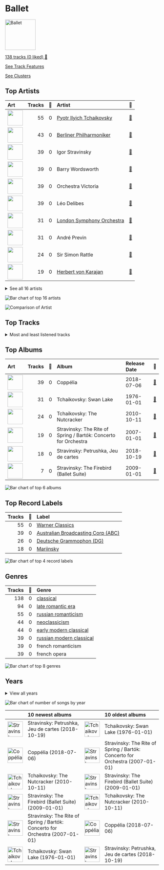 # Ballet


<img src="https://i.scdn.co/image/ab67616d00001e023620c09ca7ca202e676b783b" alt="Ballet" width="100" />

[138 tracks (0 liked) 🔗](https://open.spotify.com/playlist/23temGx5UrTk2wboAvEb0v)

[See Track Features](audio_features.md)

[See Clusters](clusters/overview.md)

## Top Artists

| Art | Tracks | 💚 | Artist | 🔗 |
|:---|---:|---:|:---|:---|
| <img src="https://i.scdn.co/image/9a7c31f43e22a95f6d3c57baf4f87a3a9d2b93e0" alt="" width="50" /> | 55 | 0 | [Pyotr Ilyich Tchaikovsky](../../artists/pyotr_ilyich_tchaikovsky/overview.md) | [🔗](https://open.spotify.com/artist/3MKCzCnpzw3TjUYs2v7vDA) |
| <img src="https://i.scdn.co/image/ab6761610000e5eb92e0a1e423bd8590dcd43bda" alt="" width="50" /> | 43 | 0 | [Berliner Philharmoniker](../../artists/berliner_philharmoniker/overview.md) | [🔗](https://open.spotify.com/artist/6uRJnvQ3f8whVnmeoecv5Z) |
| <img src="https://i.scdn.co/image/49da328b0629313b2c452bf35d8c50d013274f5b" alt="" width="50" /> | 39 | 0 | Igor Stravinsky | [🔗](https://open.spotify.com/artist/7ie36YytMoKtPiL7tUvmoE) |
| <img src="https://i.scdn.co/image/b5b05560a51b368cca8b3420e4e3536586720aa8" alt="" width="50" /> | 39 | 0 | Barry Wordsworth | [🔗](https://open.spotify.com/artist/5sjJnaI3YhaO8KylpJk3gN) |
| <img src="https://i.scdn.co/image/ab6761610000e5ebb72368972071bd5422a86268" alt="" width="50" /> | 39 | 0 | Orchestra Victoria | [🔗](https://open.spotify.com/artist/1bnC6eJzCumTgAB7tG1118) |
| <img src="https://i.scdn.co/image/c12a6d385c87030706a0f36dd8798deb299c87a4" alt="" width="50" /> | 39 | 0 | Léo Delibes | [🔗](https://open.spotify.com/artist/1M9AXZkNPdOd1IPEsQsXnT) |
| <img src="https://i.scdn.co/image/ab6761610000e5eb5a5d168879568c94e86c61aa" alt="" width="50" /> | 31 | 0 | [London Symphony Orchestra](../../artists/london_symphony_orchestra/overview.md) | [🔗](https://open.spotify.com/artist/5yxyJsFanEAuwSM5kOuZKc) |
| <img src="https://i.scdn.co/image/8680bc690ee5747b08f6a9a7566f000cce6e220b" alt="" width="50" /> | 31 | 0 | André Previn | [🔗](https://open.spotify.com/artist/2tfWguHr2nj4e8KXLKciVq) |
| <img src="https://i.scdn.co/image/3460fd826c1cc058c4c4134e6c695e00dcf89fa6" alt="" width="50" /> | 24 | 0 | Sir Simon Rattle | [🔗](https://open.spotify.com/artist/4GQwgdcDQwqtcHICjUNndp) |
| <img src="https://i.scdn.co/image/ab6761610000e5ebf67fde1740e91a88445d5bdd" alt="" width="50" /> | 19 | 0 | [Herbert von Karajan](../../artists/herbert_von_karajan/overview.md) | [🔗](https://open.spotify.com/artist/5zCaQxjl110XTrm4LQ1CxY) |


<details>
<summary>See all 16 artists</summary>

| Art | Tracks | 💚 | Artist | 🔗 |
|:---|---:|---:|:---|:---|
| <img src="https://i.scdn.co/image/ab6761610000e5eb0065f11220ca4bb030bffb72" alt="" width="50" /> | 18 | 0 | Mariinsky Orchestra | [🔗](https://open.spotify.com/artist/2rRUfv2w535SEUV1YO5SP6) |
| <img src="https://i.scdn.co/image/ab6761610000e5eb85c25fffeaf7a209268e9372" alt="" width="50" /> | 18 | 0 | Valery Gergiev | [🔗](https://open.spotify.com/artist/2LxnoYPOe0FCLC82R3xgO2) |
| <img src="https://i.scdn.co/image/f4b67441af1209f35f44684e0e7e623da5550f4f" alt="" width="50" /> | 7 | 0 | Myung-Whun Chung | [🔗](https://open.spotify.com/artist/4hdiwtmc6OEFFxpSlwwmby) |
| <img src="https://i.scdn.co/image/ab67616d0000b2733620c09ca7ca202e676b783b" alt="" width="50" /> | 7 | 0 | Orchestre de l'Opéra National de Paris | [🔗](https://open.spotify.com/artist/1hro5WQTcOb7fRCEUQEZtK) |
| <img src="https://i.scdn.co/image/592ddf9d4d2154cd3256c6e69171d5371fca8f0c" alt="" width="50" /> | 5 | 0 | Béla Bartók | [🔗](https://open.spotify.com/artist/5zyNXVd952fWOjkdGHCvPd) |
| <img src="https://i.scdn.co/image/ab6761610000e5eba22072e4ee7e6a4b72b15f64" alt="" width="50" /> | 1 | 0 | Libera | [🔗](https://open.spotify.com/artist/235C4ktJ2aGIyqaBlXyg7e) |

</details>


![Bar chart of top 16 artists](../../images/playlists/ballet/artists.png)

![Comparison of Artist](../../images/playlists/ballet/artists_comparison.png)

## Top Tracks




<details>
<summary>Most and least listened tracks</summary>

| ​ | Most listened tracks | Rank | ​​ | Least listened tracks | Rank |
|:---|:---|---:|:---|:---|---:|
| <img src="https://i.scdn.co/image/ab67616d0000b2736d425516ed4317947a4f48af" alt="Stravinsky: Petrushka, Jeu de cartes" width="50" /> | Jeu de cartes: II. Second Deal | 868 | <img src="https://i.scdn.co/image/ab67616d0000b273471dedcd7b83cd630cf87a72" alt="Coppélia" width="50" /> | Coppélia / Tableau 3: No. 20 Fête de la cloche: V. L'hymen (Noce villageoise) | 868 |
| <img src="https://i.scdn.co/image/ab67616d0000b273471dedcd7b83cd630cf87a72" alt="Coppélia" width="50" /> | Coppélia / Tableau 1: No. 4 Scène | 868 | <img src="https://i.scdn.co/image/ab67616d0000b273f1972145094112a1268035f1" alt="Tchaikovsky: The Nutcracker" width="50" /> | [Tchaikovsky: The Nutcracker, Op. 71, Act II: No. 12c, Divertissement. Tea, Chinese Dance](../../artists/pyotr_ilyich_tchaikovsky/overview.md) | 868 |
| <img src="https://i.scdn.co/image/ab67616d0000b273f0eb5b09e87f24415266d723" alt="Stravinsky: The Rite of Spring / Bartók: Concerto for Orchestra" width="50" /> | The Rite of Spring, K15, Pt. 1: IV. Spring Rounds | 868 | <img src="https://i.scdn.co/image/ab67616d0000b2731d9c6602aa95abd8c5b146da" alt="Tchaikovsky: Swan Lake" width="50" /> | [Tchaikovsky: Swan Lake, Op. 20, Act 3, Appendix I: Pas de deux](../../artists/pyotr_ilyich_tchaikovsky/overview.md) | 868 |
| <img src="https://i.scdn.co/image/ab67616d0000b273f1972145094112a1268035f1" alt="Tchaikovsky: The Nutcracker" width="50" /> | [Tchaikovsky: The Nutcracker, Op. 71, Act I: No. 2, March](../../artists/pyotr_ilyich_tchaikovsky/overview.md) | 868 | <img src="https://i.scdn.co/image/ab67616d0000b273f1972145094112a1268035f1" alt="Tchaikovsky: The Nutcracker" width="50" /> | [Tchaikovsky: The Nutcracker, Op. 71, Act I, Scene 1: No. 1, Decoration of the Christmas Tree](../../artists/pyotr_ilyich_tchaikovsky/overview.md) | 868 |
| <img src="https://i.scdn.co/image/ab67616d0000b273471dedcd7b83cd630cf87a72" alt="Coppélia" width="50" /> | Coppélia / Tableau 3: No. 20 Fête de la cloche: IV. Le travail (La fileuse) | 868 | <img src="https://i.scdn.co/image/ab67616d0000b2731d9c6602aa95abd8c5b146da" alt="Tchaikovsky: Swan Lake" width="50" /> | [Tchaikovsky: Swan Lake, Op. 20, Act 1: No. 2, Waltz](../../artists/pyotr_ilyich_tchaikovsky/overview.md) | 868 |
| <img src="https://i.scdn.co/image/ab67616d0000b273f1972145094112a1268035f1" alt="Tchaikovsky: The Nutcracker" width="50" /> | [Tchaikovsky: The Nutcracker, Op. 71, Act 2: No. 13, Waltz of the Flowers](../../artists/pyotr_ilyich_tchaikovsky/overview.md) | 868 | <img src="https://i.scdn.co/image/ab67616d0000b273471dedcd7b83cd630cf87a72" alt="Coppélia" width="50" /> | Coppélia / Tableau 2: No. 18 Scène (Final) | 868 |
| <img src="https://i.scdn.co/image/ab67616d0000b2731d9c6602aa95abd8c5b146da" alt="Tchaikovsky: Swan Lake" width="50" /> | [Tchaikovsky: Swan Lake, Op. 20, Act 3, Appendix II: No. 20a, Russian Dance](../../artists/pyotr_ilyich_tchaikovsky/overview.md) | 868 | <img src="https://i.scdn.co/image/ab67616d0000b273471dedcd7b83cd630cf87a72" alt="Coppélia" width="50" /> | Coppélia / Tableau 2: No. 12 Scène | 868 |
| <img src="https://i.scdn.co/image/ab67616d0000b273471dedcd7b83cd630cf87a72" alt="Coppélia" width="50" /> | Coppélia / Tableau 2: No. 9 Scène | 868 | <img src="https://i.scdn.co/image/ab67616d0000b273f1972145094112a1268035f1" alt="Tchaikovsky: The Nutcracker" width="50" /> | [Tchaikovsky: The Nutcracker, Op. 71, Act II: No. 10, The Enchanted Palace of Confiturembourg, the Kingdom of Sweets](../../artists/pyotr_ilyich_tchaikovsky/overview.md) | 868 |
| <img src="https://i.scdn.co/image/ab67616d0000b273f1972145094112a1268035f1" alt="Tchaikovsky: The Nutcracker" width="50" /> | [Tchaikovsky: The Nutcracker, Op. 71, Act II: No. 14b, Pas de deux. Variation I "Tarantella"](../../artists/pyotr_ilyich_tchaikovsky/overview.md) | 868 | <img src="https://i.scdn.co/image/ab67616d0000b273f1972145094112a1268035f1" alt="Tchaikovsky: The Nutcracker" width="50" /> | [Tchaikovsky: The Nutcracker, Op. 71, Act I, Scene 1: No. 5, Scene and Grandfather Dance](../../artists/pyotr_ilyich_tchaikovsky/overview.md) | 868 |
| <img src="https://i.scdn.co/image/ab67616d0000b273471dedcd7b83cd630cf87a72" alt="Coppélia" width="50" /> | Coppélia / Tableau 2: No. 15 Scène | 868 | <img src="https://i.scdn.co/image/ab67616d0000b273471dedcd7b83cd630cf87a72" alt="Coppélia" width="50" /> | Sylvia / Act 2: No. 12 Chant bachique | 868 |

</details>

## Top Albums



| Art | Tracks | 💚 | Album | Release Date | 🔗 |
|:---|---:|---:|:---|:---|:---|
| <img src="https://i.scdn.co/image/ab67616d0000b273471dedcd7b83cd630cf87a72" alt="" width="50" /> | 39 | 0 | Coppélia | 2018-07-06 | [🔗](https://open.spotify.com/album/7jKT8NC2XfAs9RFKsrGz2p) |
| <img src="https://i.scdn.co/image/ab67616d0000b2731d9c6602aa95abd8c5b146da" alt="" width="50" /> | 31 | 0 | Tchaikovsky: Swan Lake | 1976-01-01 | [🔗](https://open.spotify.com/album/7dVA06E7AP7P7VzPyNxQVO) |
| <img src="https://i.scdn.co/image/ab67616d0000b273f1972145094112a1268035f1" alt="" width="50" /> | 24 | 0 | Tchaikovsky: The Nutcracker | 2010-10-11 | [🔗](https://open.spotify.com/album/54Awn36ryf55PkZyOR4iwQ) |
| <img src="https://i.scdn.co/image/ab67616d0000b273f0eb5b09e87f24415266d723" alt="" width="50" /> | 19 | 0 | Stravinsky: The Rite of Spring / Bartók: Concerto for Orchestra | 2007-01-01 | [🔗](https://open.spotify.com/album/317b74rpNBO2uhaJFyMaxJ) |
| <img src="https://i.scdn.co/image/ab67616d0000b2736d425516ed4317947a4f48af" alt="" width="50" /> | 18 | 0 | Stravinsky: Petrushka, Jeu de cartes | 2018-10-19 | [🔗](https://open.spotify.com/album/19fQbFNjlfXgBAFqftKzWA) |
| <img src="https://i.scdn.co/image/ab67616d0000b2733620c09ca7ca202e676b783b" alt="" width="50" /> | 7 | 0 | Stravinsky: The Firebird (Ballet Suite) | 2009-01-01 | [🔗](https://open.spotify.com/album/2q1xMRl4AcA7rI8GfGnmvD) |

![Bar chart of top 6 albums](../../images/playlists/ballet/albums.png)

## Top Record Labels

| Tracks | 💚 | Label |
|---:|---:|:---|
| 55 | 0 | [Warner Classics](../../labels/warner_classics/overview.md) |
| 39 | 0 | [Australian Broadcasting Corp (ABC)](../../labels/australian_broadcasting_corp_(abc)/overview.md) |
| 26 | 0 | [Deutsche Grammophon (DG)](../../labels/deutsche_grammophon_(dg)/overview.md) |
| 18 | 0 | [Mariinsky](../../labels/mariinsky/overview.md) |

![Bar chart of top 4 record labels](../../images/playlists/ballet/labels.png)

## Genres

| Tracks | 💚 | Genre |
|---:|---:|:---|
| 138 | 0 | [classical](../../genres/classical/overview.md) |
| 94 | 0 | [late romantic era](../../genres/late_romantic_era/overview.md) |
| 55 | 0 | [russian romanticism](../../genres/russian_romanticism/overview.md) |
| 44 | 0 | [neoclassicism](../../genres/neoclassicism/overview.md) |
| 44 | 0 | [early modern classical](../../genres/early_modern_classical/overview.md) |
| 39 | 0 | [russian modern classical](../../genres/russian_modern_classical/overview.md) |
| 39 | 0 | french romanticism |
| 39 | 0 | french opera |

![Bar chart of top 8 genres](../../images/playlists/ballet/genres.png)

## Years


<details>
<summary>View all years</summary>

| Year | Number of Tracks |
|:---|---:|
| [2018](2018/overview.md) | 57 |
| [2010](2010/overview.md) | 24 |
| 2009 | 7 |
| 2007 | 19 |
| [1976](1976/overview.md) | 31 |

</details>


![Bar chart of number of songs by year](../../images/playlists/ballet/years.png)

| ​ | 10 newest albums | ​​ | 10 oldest albums |
|:---|:---|:---|:---|
| <img src="https://i.scdn.co/image/ab67616d0000b2736d425516ed4317947a4f48af" alt="Stravinsky: Petrushka, Jeu de cartes" width="50" /> | Stravinsky: Petrushka, Jeu de cartes (2018-10-19) | <img src="https://i.scdn.co/image/ab67616d0000b2731d9c6602aa95abd8c5b146da" alt="Tchaikovsky: Swan Lake" width="50" /> | Tchaikovsky: Swan Lake (1976-01-01) |
| <img src="https://i.scdn.co/image/ab67616d0000b273471dedcd7b83cd630cf87a72" alt="Coppélia" width="50" /> | Coppélia (2018-07-06) | <img src="https://i.scdn.co/image/ab67616d0000b273f0eb5b09e87f24415266d723" alt="Stravinsky: The Rite of Spring / Bartók: Concerto for Orchestra" width="50" /> | Stravinsky: The Rite of Spring / Bartók: Concerto for Orchestra (2007-01-01) |
| <img src="https://i.scdn.co/image/ab67616d0000b273f1972145094112a1268035f1" alt="Tchaikovsky: The Nutcracker" width="50" /> | Tchaikovsky: The Nutcracker (2010-10-11) | <img src="https://i.scdn.co/image/ab67616d0000b2733620c09ca7ca202e676b783b" alt="Stravinsky: The Firebird (Ballet Suite)" width="50" /> | Stravinsky: The Firebird (Ballet Suite) (2009-01-01) |
| <img src="https://i.scdn.co/image/ab67616d0000b2733620c09ca7ca202e676b783b" alt="Stravinsky: The Firebird (Ballet Suite)" width="50" /> | Stravinsky: The Firebird (Ballet Suite) (2009-01-01) | <img src="https://i.scdn.co/image/ab67616d0000b273f1972145094112a1268035f1" alt="Tchaikovsky: The Nutcracker" width="50" /> | Tchaikovsky: The Nutcracker (2010-10-11) |
| <img src="https://i.scdn.co/image/ab67616d0000b273f0eb5b09e87f24415266d723" alt="Stravinsky: The Rite of Spring / Bartók: Concerto for Orchestra" width="50" /> | Stravinsky: The Rite of Spring / Bartók: Concerto for Orchestra (2007-01-01) | <img src="https://i.scdn.co/image/ab67616d0000b273471dedcd7b83cd630cf87a72" alt="Coppélia" width="50" /> | Coppélia (2018-07-06) |
| <img src="https://i.scdn.co/image/ab67616d0000b2731d9c6602aa95abd8c5b146da" alt="Tchaikovsky: Swan Lake" width="50" /> | Tchaikovsky: Swan Lake (1976-01-01) | <img src="https://i.scdn.co/image/ab67616d0000b2736d425516ed4317947a4f48af" alt="Stravinsky: Petrushka, Jeu de cartes" width="50" /> | Stravinsky: Petrushka, Jeu de cartes (2018-10-19) |